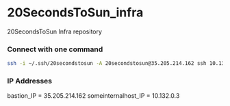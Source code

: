 # 20SecondsToSun_infra
20SecondsToSun Infra repository

### Connect with one command

```bash
ssh -i ~/.ssh/20secondstosun -A 20secondstosun@35.205.214.162 ssh 10.132.0.3
```

### IP Addresses

bastion_IP = 35.205.214.162
someinternalhost_IP = 10.132.0.3
